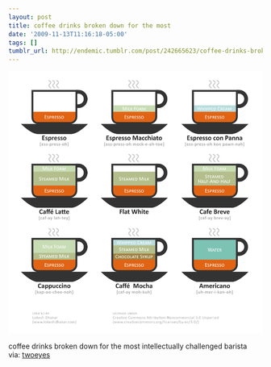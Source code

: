 ```yaml
---
layout: post
title: coffee drinks broken down for the most
date: '2009-11-13T11:16:18-05:00'
tags: []
tumblr_url: http://endemic.tumblr.com/post/242665623/coffee-drinks-broken-down-for-the-most
---
```

 ![](/tumblr_files/tumblr_kt22f23c9i1qz8y11o1_1280.png)  

coffee drinks broken down for the most intellectually challenged barista via:&nbsp;[twoeyes](http://flickr.com/photos/two-eyes)

